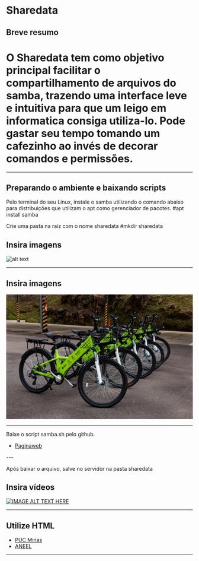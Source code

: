 # Sharedata
## Breve resumo

# O Sharedata tem como objetivo principal facilitar o compartilhamento de arquivos do samba, trazendo uma interface leve e intuitiva para que um leigo em informatica consiga utiliza-lo. Pode gastar seu tempo tomando um cafezinho ao invés de decorar comandos e permissões.
---

## Preparando o ambiente e baixando scripts

Pelo terminal do seu Linux, instale o samba utilizando o comando abaixo para distribuições que utilizam o apt como gerenciador de pacotes.
#apt install samba

Crie uma pasta na raiz com o nome sharedata
#mkdir sharedata

## Insira imagens

![alt text](https://github.com/jcluz86/Paginaweb/tree/master/Imagens/github.jpg "Tela de download do projeto no github")

---
## Insira imagens

![alt text](https://github.com/fabianocostateixeira/eletricalc/blob/main/images/bikes1.jpg "Imagem do carro JAC iEV40 adesivado com as marcas do projeto")

---

Baixe o script samba.sh pelo github.
<ul>
  <li><a href="https://github.com/jcluz86/Paginaweb">Paginaweb</a></li>
</ul>
---




Após baixar o arquivo, salve no servidor na pasta sharedata


## Insira vídeos

[![IMAGE ALT TEXT HERE](http://img.youtube.com/vi/79ehBlsvnXg/0.jpg)](http://www.youtube.com/watch?v=79ehBlsvnXg)

---

## Utilize HTML
<ul>
  <li><a href="https://www.pucpcaldas.br">PUC Minas</a></li>
  <li><a href="https://www.aneel.gov.br">ANEEL</a></li>
</ul>

---
